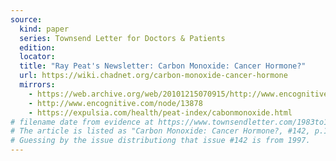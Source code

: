 ```yaml
---
source:
  kind: paper
  series: Townsend Letter for Doctors & Patients
  edition:
  locator:
  title: "Ray Peat's Newsletter: Carbon Monoxide: Cancer Hormone?"
  url: https://wiki.chadnet.org/carbon-monoxide-cancer-hormone 
  mirrors:
    - https://web.archive.org/web/20101215070915/http://www.encognitive.com/node/13878
    - http://www.encognitive.com/node/13878
    - https://expulsia.com/health/peat-index/cabonmonoxide.html
# filename date from evidence at https://www.townsendletter.com/1983to1998indices/97_98Author.html
# The article is listed as "Carbon Monoxide: Cancer Hormone?, #142, p.100-102" and the list is articles from 1997 to 1998
# Guessing by the issue distributiong that issue #142 is from 1997.
---
```

